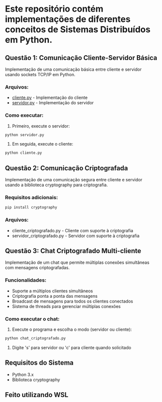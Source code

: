 # Este repositório contém implementações de diferentes conceitos de Sistemas Distribuídos em Python.

## Questão 1: Comunicação Cliente-Servidor Básica

Implementação de uma comunicação básica entre cliente e servidor usando sockets TCP/IP em Python.

### Arquivos:

- [cliente.py](http://cliente.py) - Implementação do cliente
- [servidor.py](http://servidor.py) - Implementação do servidor

### Como executar:

1. Primeiro, execute o servidor:

```bash
python servidor.py
```

1. Em seguida, execute o cliente:

```bash
python cliente.py
```

## Questão 2: Comunicação Criptografada

Implementação de uma comunicação segura entre cliente e servidor usando a biblioteca cryptography para criptografia.

### Requisitos adicionais:

```bash
pip install cryptography
```

### Arquivos:

- cliente_criptografado.py - Cliente com suporte à criptografia
- servidor_criptografado.py - Servidor com suporte à criptografia

## Questão 3: Chat Criptografado Multi-cliente

Implementação de um chat que permite múltiplas conexões simultâneas com mensagens criptografadas.

### Funcionalidades:

- Suporte a múltiplos clientes simultâneos
- Criptografia ponta a ponta das mensagens
- Broadcast de mensagens para todos os clientes conectados
- Sistema de threads para gerenciar múltiplas conexões

### Como executar o chat:

1. Execute o programa e escolha o modo (servidor ou cliente):

```bash
python chat_criptografado.py
```

1. Digite 's' para servidor ou 'c' para cliente quando solicitado

## Requisitos do Sistema

- Python 3.x
- Biblioteca cryptography

## Feito utilizando WSL
